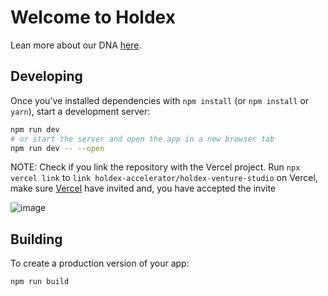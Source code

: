 # Welcome to Holdex

Lean more about our DNA [here](https://holdex.io/about).

## Developing

Once you've installed dependencies with `npm install` (or `npm install` or `yarn`), start a development server:

```bash
npm run dev
# or start the server and open the app in a new browser tab
npm run dev -- --open
```

NOTE: Check if you link the repository with the Vercel project.
Run `npx vercel link` to `link holdex-accelerator/holdex-venture-studio` on Vercel, make sure [Vercel](https://vercel.com/holdex-accelerator/holdex-venture-studio) have invited and, you have accepted the invite

![image](https://github.com/holdex/holdex-venture-studio/assets/63777677/5f9f8ebe-0e53-4964-95ff-a814667f267b)

## Building

To create a production version of your app:

```bash
npm run build
```
